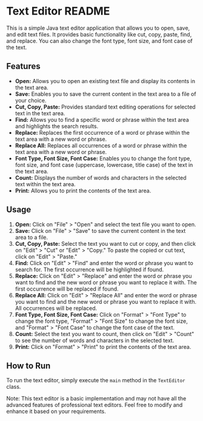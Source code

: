 # Text Editor README

This is a simple Java text editor application that allows you to open, save, and edit text files. It provides basic functionality like cut, copy, paste, find, and replace. You can also change the font type, font size, and font case of the text.

## Features
- **Open:** Allows you to open an existing text file and display its contents in the text area.
- **Save:** Enables you to save the current content in the text area to a file of your choice.
- **Cut, Copy, Paste:** Provides standard text editing operations for selected text in the text area.
- **Find:** Allows you to find a specific word or phrase within the text area and highlights the search results.
- **Replace:** Replaces the first occurrence of a word or phrase within the text area with a new word or phrase.
- **Replace All:** Replaces all occurrences of a word or phrase within the text area with a new word or phrase.
- **Font Type, Font Size, Font Case:** Enables you to change the font type, font size, and font case (uppercase, lowercase, title case) of the text in the text area.
- **Count:** Displays the number of words and characters in the selected text within the text area.
- **Print:** Allows you to print the contents of the text area.

## Usage
1. **Open:** Click on "File" > "Open" and select the text file you want to open.
2. **Save:** Click on "File" > "Save" to save the current content in the text area to a file.
3. **Cut, Copy, Paste:** Select the text you want to cut or copy, and then click on "Edit" > "Cut" or "Edit" > "Copy." To paste the copied or cut text, click on "Edit" > "Paste."
4. **Find:** Click on "Edit" > "Find" and enter the word or phrase you want to search for. The first occurrence will be highlighted if found.
5. **Replace:** Click on "Edit" > "Replace" and enter the word or phrase you want to find and the new word or phrase you want to replace it with. The first occurrence will be replaced if found.
6. **Replace All:** Click on "Edit" > "Replace All" and enter the word or phrase you want to find and the new word or phrase you want to replace it with. All occurrences will be replaced.
7. **Font Type, Font Size, Font Case:** Click on "Format" > "Font Type" to change the font type, "Format" > "Font Size" to change the font size, and "Format" > "Font Case" to change the font case of the text.
8. **Count:** Select the text you want to count, then click on "Edit" > "Count" to see the number of words and characters in the selected text.
9. **Print:** Click on "Format" > "Print" to print the contents of the text area.

## How to Run
To run the text editor, simply execute the `main` method in the `TextEditor` class.

Note: This text editor is a basic implementation and may not have all the advanced features of professional text editors. Feel free to modify and enhance it based on your requirements.
